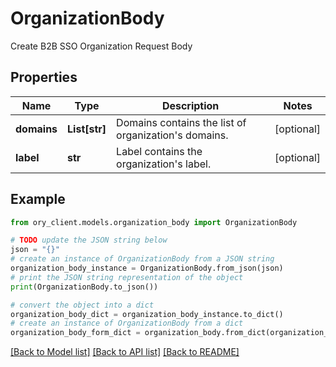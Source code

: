 # OrganizationBody

Create B2B SSO Organization Request Body

## Properties

Name | Type | Description | Notes
------------ | ------------- | ------------- | -------------
**domains** | **List[str]** | Domains contains the list of organization&#39;s domains. | [optional] 
**label** | **str** | Label contains the organization&#39;s label. | [optional] 

## Example

```python
from ory_client.models.organization_body import OrganizationBody

# TODO update the JSON string below
json = "{}"
# create an instance of OrganizationBody from a JSON string
organization_body_instance = OrganizationBody.from_json(json)
# print the JSON string representation of the object
print(OrganizationBody.to_json())

# convert the object into a dict
organization_body_dict = organization_body_instance.to_dict()
# create an instance of OrganizationBody from a dict
organization_body_form_dict = organization_body.from_dict(organization_body_dict)
```
[[Back to Model list]](../README.md#documentation-for-models) [[Back to API list]](../README.md#documentation-for-api-endpoints) [[Back to README]](../README.md)


